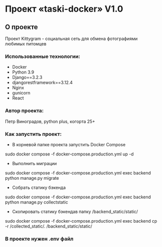 # Проект «taski-docker» V1.0

## О проекте

Проект Kittygram - социальная сеть для обмена фотографиями любимых питомцев

### Использованные технологии: 

 - Docker
 - Python 3.9 
 - Django==3.2.3 
 - djangorestframework==3.12.4 
 - Nginx 
 - gunicorn
 - React

### Автор проекта:

Петр Виноградов, python plus, когорта 25+

### Как запустить проект: 

- В корневой папке проекта запустить Docker Compose

sudo docker compose -f docker-compose.production.yml up -d

- Выполнить миграции

sudo docker compose -f docker-compose.production.yml exec backend python manage.py migrate

- Собрать статику бэкенда

sudo docker compose -f docker-compose.production.yml exec backend python manage.py collectstatic

- Скопировать статику бэкендав папку /backend_static/static/

sudo docker compose -f docker-compose.production.yml exec backend cp -r /collected_static/. /backend_static/static/

### В проекте нужен .env файл 
